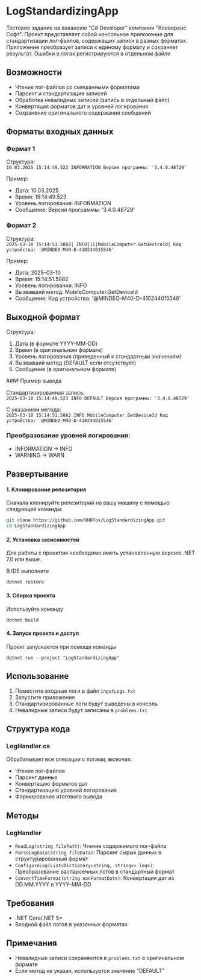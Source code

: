 # LogStandardizingApp

Тестовое задание на вакансию "C# Developer" компании "Клеверенс Софт". 
Проект представляет собой консольное приложение для стандартизации лог-файлов, содержащих записи в разных форматах. Приложение преобразует записи к единому формату и сохраняет результат. Ошибки в логах регистрируются в отдельном файле

## Возможности

- Чтение лог-файлов со смешанными форматами
- Парсинг и стандартизация записей
- Обработка невалидных записей (запись в отдельный файл)
- Конвертация форматов дат и уровней логирования
- Сохранение оригинального содержания сообщений

## Форматы входных данных

### Формат 1
Структура:  
`10.03.2025 15:14:49.523 INFORMATION Версия программы: '3.4.0.48729'`

Пример:
- Дата: 10.03.2025
- Время: 15:14:49.523
- Уровень логирования: INFORMATION
- Сообщение: Версия программы: '3.4.0.48729'

### Формат 2
Структура:  
`2025-03-10 15:14:51.5882| INFO|11|MobileComputer.GetDeviceId| Код устройства: '@MINDEO-M40-D-410244015546'`

Пример:
- Дата: 2025-03-10
- Время: 15:14:51.5882
- Уровень логирования: INFO
- Вызвавший метод: MobileComputer.GetDeviceId
- Сообщение: Код устройства: '@MINDEO-M40-D-410244015546'

## Выходной формат

Структура:
1. Дата (в формате YYYY-MM-DD)
2. Время (в оригинальном формате)
3. Уровень логирования (приведенный к стандартным значениям)
4. Вызвавший метод (DEFAULT если отсутствует)
5. Сообщение (в оригинальном формате)

##№ Пример вывода

Стандартизированная запись:  
`2025-03-10 15:14:49.523 INFO DEFAULT Версия программы: '3.4.0.48729'`

С указанием метода:  
`2025-03-10 15:14:51.5882 INFO MobileComputer.GetDeviceId Код устройства: '@MINDEO-M40-D-410244015546'`

### Преобразование уровней логирования:
- INFORMATION → INFO
- WARNING → WARN


## Развертывание

#### 1. Клонирование репозитория

Сначала клонируйте репозиторий на вашу машину с помощью следующей команды:

```bash
git clone https://github.com/UHDFox/LogStandardizingApp.git
cd LogStandardizingApp
```

#### 2. Установка зависимостей
Для работы с проектом необходимо иметь установленную версию .NET 7.0 или выше.

В IDE выполните 
```
dotnet restore
```

#### 3. Сборка проекта

Используйте команду 
```
dotnet build
```

#### 4. Запуск проекта и доступ
Проект запускается при помощи команды
```
dotnet run --project "LogStandardizingApp"
```


## Использование

1. Поместите входные логи в файл `inputLogs.txt`
2. Запустите приложение
3. Стандартизированные логи будут выведены в консоль
4. Невалидные записи будут записаны в `problems.txt`

## Структура кода

### LogHandler.cs
Обрабатывает все операции с логами, включая:
- Чтение лог-файлов
- Парсинг данных
- Конвертацию форматов дат
- Стандартизацию уровней логирования
- Формирование итогового вывода

## Методы

### LogHandler
- `ReadLog(string filePath)`: Чтение содержимого лог-файла
- `ParseLogData(string fileData)`: Парсинг сырых данных в структурированный формат
- `ConfigureLog(List<Dictionary<string, string>> logs)`: Преобразование распарсенных логов в стандартный формат
- `ConvertTimeFormat(string nonFormatDate)`: Конвертация дат из DD.MM.YYYY в YYYY-MM-DD


## Требования

- .NET Core/.NET 5+
- Входной файл логов в указанных форматах

## Примечания

- Невалидные записи сохраняются в `problems.txt` в оригинальном формате
- Если метод не указан, используется значение "DEFAULT"
